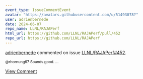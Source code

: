 ```yaml
---
event_type: IssueCommentEvent
avatar: "https://avatars.githubusercontent.com/u/51493078?"
user: adrienbernede
date: 2024-06-07
repo_name: LLNL/RAJAPerf
html_url: https://github.com/LLNL/RAJAPerf/pull/452
repo_url: https://github.com/LLNL/RAJAPerf
---
```


<a href='https://github.com/adrienbernede' target='_blank'>adrienbernede</a> commented on issue <a href='https://github.com/LLNL/RAJAPerf/pull/452' target='_blank'>LLNL/RAJAPerf#452</a>.

<small>@rhornung67 Sounds good....</small>

<a href='https://github.com/LLNL/RAJAPerf/pull/452' target='_blank'>View Comment</a>